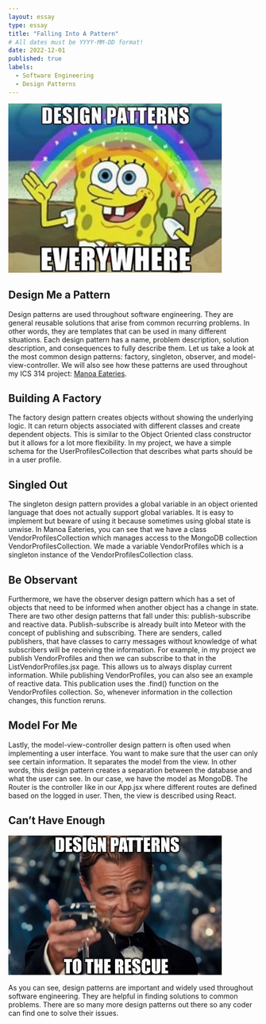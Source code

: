 ```yaml
---
layout: essay
type: essay
title: "Falling Into A Pattern"
# All dates must be YYYY-MM-DD format!
date: 2022-12-01
published: true
labels:
  - Software Engineering
  - Design Patterns
---
```

<img width="430px" class="ui large centered image" src="../img/pattern.jpg">

## Design Me a Pattern
Design patterns are used throughout software engineering.  They are general reusable solutions that arise from common recurring problems.  In other words, they are templates that can be used in many different situations.  Each design pattern has a name, problem description, solution description, and consequences to fully describe them.  Let us take a look at the most common design patterns: factory, singleton, observer, and model-view-controller.  We will also see how these patterns are used throughout my ICS 314 project: [Manoa Eateries](https://manoa-eateries.github.io/).

## Building A Factory
The factory design pattern creates objects without showing the underlying logic.  It can return objects associated with different classes and create dependent objects.  This is similar to the Object Oriented class constructor but it allows for a lot more flexibility.  In my project, we have a simple schema for the UserProfilesCollection that describes what parts should be in a user profile.

## Singled Out
The singleton design pattern provides a global variable in an object oriented language that does not actually support global variables.  It is easy to implement but beware of using it because sometimes using global state is unwise.  In Manoa Eateries, you can see that we have a class VendorProfilesCollection which manages access to the MongoDB collection VendorProfilesCollection.  We made a variable VendorProfiles which is a singleton instance of the VendorProfilesCollection class.

## Be Observant
Furthermore, we have the observer design pattern which has a set of objects that need to be informed when another object has a change in state.  There are two other design patterns that fall under this: publish-subscribe and reactive data.  Publish-subscribe is already built into Meteor with the concept of publishing and subscribing.  There are senders, called publishers, that have classes to carry messages without knowledge of what subscribers will be receiving the information.  For example, in my project we publish VendorProfiles and then we can subscribe to that in the ListVendorProfiles.jsx page.  This allows us to always display current information.  While publishing VendorProfiles, you can also see an example of reactive data.  This publication uses the .find() function on the VendorProfiles collection.  So, whenever information in the collection changes, this function reruns.

## Model For Me
Lastly, the model-view-controller design pattern is often used when implementing a user interface.  You want to make sure that the user can only see certain information.  It separates the model from the view.  In other words, this design pattern creates a separation between the database and what the user can see.  In our case, we have the model as MongoDB.  The Router is the controller like in our App.jsx where different routes are defined based on the logged in user.  Then, the view is described using React.

## Can’t Have Enough
<img width="430px" class="ui large centered image" src="../img/design.jpg">

As you can see, design patterns are important and widely used throughout software engineering.  They are helpful in finding solutions to common problems.  There are so many more design patterns out there so any coder can find one to solve their issues.
